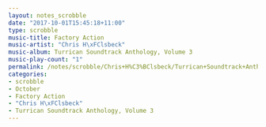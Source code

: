 ```yaml
---
layout: notes_scrobble
date: "2017-10-01T15:45:18+11:00"
type: scrobble
music-title: Factory Action
music-artist: "Chris H\xFClsbeck"
music-album: Turrican Soundtrack Anthology, Volume 3
music-play-count: "1"
permalink: /notes/scrobble/Chris+H%C3%BClsbeck/Turrican+Soundtrack+Anthology%2C+Volume+3/6012503096fec6e7a57c1791dcdc3a181c3518b8.html
categories:
- scrobble
- October
- Factory Action
- "Chris H\xFClsbeck"
- Turrican Soundtrack Anthology, Volume 3
---
```

